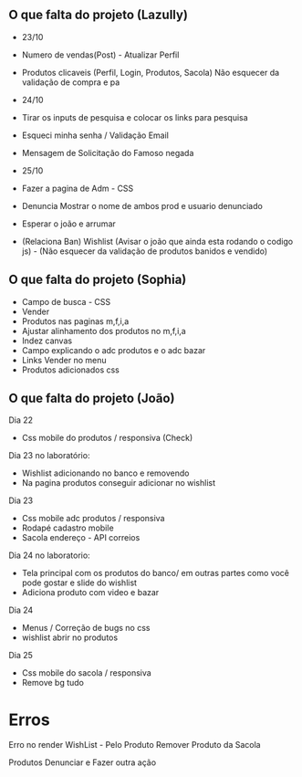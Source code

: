 ## O que falta do projeto (Lazully)

- 23/10
- Numero de vendas(Post) - Atualizar Perfil
- Produtos clicaveis (Perfil, Login, Produtos, Sacola) Não esquecer da validação de compra e pa

- 24/10
- Tirar os inputs de pesquisa e colocar os links para pesquisa
- Esqueci minha senha / Validação Email
- Mensagem de Solicitação do Famoso negada

- 25/10
- Fazer a pagina de Adm - CSS
- Denuncia Mostrar o nome de ambos prod e usuario denunciado

- Esperar o joão e arrumar
- (Relaciona Ban) Wishlist (Avisar o joão que ainda esta rodando o codigo js) - (Não esquecer da validação de produtos banidos e vendido)


## O que falta do projeto (Sophia)

- Campo de busca - CSS
- Vender
- Produtos nas paginas m,f,i,a
- Ajustar alinhamento dos produtos no m,f,i,a
- Indez canvas
- Campo explicando o adc produtos e o adc bazar
- Links Vender no menu
- Produtos adicionados css


## O que falta do projeto (João)

Dia 22 
- Css mobile do produtos / responsiva (Check)

Dia 23 no laboratório:
- Wishlist adicionando no banco e removendo
- Na pagina produtos conseguir adicionar no wishlist

Dia 23 
- Css mobile adc produtos / responsiva
- Rodapé cadastro mobile
- Sacola endereço - API correios

Dia 24 no laboratorio:
- Tela principal com os produtos do banco/ em outras partes como você pode gostar e slide do wishlist
- Adiciona produto com video e bazar

Dia 24
- Menus / Correção de bugs no css
-  wishlist abrir no produtos

Dia 25
- Css mobile do sacola / responsiva
- Remove bg tudo


# Erros

Erro no render
WishList - Pelo Produto
Remover Produto da Sacola

Produtos Denunciar e Fazer outra ação